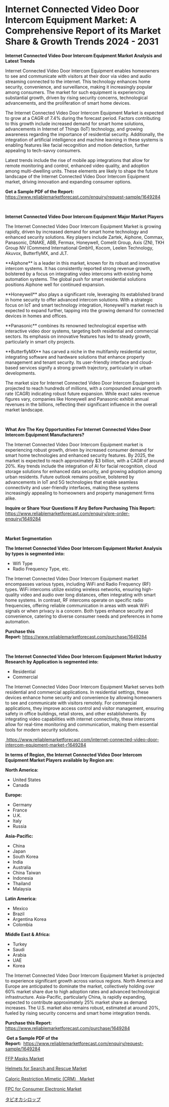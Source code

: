<p><h1>Internet Connected Video Door Intercom Equipment Market: A Comprehensive Report of its Market Share & Growth Trends 2024 - 2031</h1></p><p><strong>Internet Connected Video Door Intercom Equipment Market Analysis and Latest Trends</strong></p>
<p><p>Internet Connected Video Door Intercom Equipment enables homeowners to see and communicate with visitors at their door via video and audio streaming connected to the internet. This technology enhances home security, convenience, and surveillance, making it increasingly popular among consumers. The market for such equipment is experiencing substantial growth, driven by rising security concerns, technological advancements, and the proliferation of smart home devices.</p><p>The Internet Connected Video Door Intercom Equipment Market is expected to grow at a CAGR of 7.4% during the forecast period. Factors contributing to this growth include increased demand for smart home solutions, advancements in Internet of Things (IoT) technology, and growing awareness regarding the importance of residential security. Additionally, the integration of artificial intelligence and machine learning in these systems is enabling features like facial recognition and motion detection, further appealing to tech-savvy consumers.</p><p>Latest trends include the rise of mobile app integrations that allow for remote monitoring and control, enhanced video quality, and adoption among multi-dwelling units. These elements are likely to shape the future landscape of the Internet Connected Video Door Intercom Equipment market, driving innovation and expanding consumer options.</p></p>
<p><strong>Get a Sample PDF of the Report:&nbsp;</strong> <a href="https://www.reliablemarketforecast.com/enquiry/request-sample/1649284?utm_campaign=1082&utm_medium=2&utm_source=Github&utm_content=ia&utm_term=15102024&utm_id=internet-connected-video-door-intercom-equipment">https://www.reliablemarketforecast.com/enquiry/request-sample/1649284</a></p>
<p>&nbsp;</p>
<p><strong>Internet Connected Video Door Intercom Equipment Major Market Players</strong></p>
<p><p>The Internet Connected Video Door Intercom Equipment Market is growing rapidly, driven by increased demand for smart home technology and enhanced security solutions. Key players include Zartek, Aiphone, Commax, Panasonic, DNAKE, ABB, Fermax, Honeywell, Comelit Group, Axis (ZN), TKH Group NV (Commend International GmbH), Kocom, Leelen Technology, Akuvox, ButterflyMX, and JLT.</p><p>**Aiphone** is a leader in this market, known for its robust and innovative intercom systems. It has consistently reported strong revenue growth, bolstered by a focus on integrating video intercoms with existing home automation systems. The global push for smart residential solutions positions Aiphone well for continued expansion.</p><p>**Honeywell** also plays a significant role, leveraging its established brand in home security to offer advanced intercom solutions. With a strategic focus on IoT and smart technology integration, Honeywell's market reach is expected to expand further, tapping into the growing demand for connected devices in homes and offices.</p><p>**Panasonic** combines its renowned technological expertise with interactive video door systems, targeting both residential and commercial sectors. Its emphasis on innovative features has led to steady growth, particularly in smart city projects.</p><p>**ButterflyMX** has carved a niche in the multifamily residential sector, integrating software and hardware solutions that enhance property management and tenant security. Its user-friendly interface and cloud-based services signify a strong growth trajectory, particularly in urban developments.</p><p>The market size for Internet Connected Video Door Intercom Equipment is projected to reach hundreds of millions, with a compounded annual growth rate (CAGR) indicating robust future expansion. While exact sales revenue figures vary, companies like Honeywell and Panasonic exhibit annual revenues in the billions, reflecting their significant influence in the overall market landscape.</p></p>
<p>&nbsp;</p>
<p><strong>What Are The Key Opportunities For Internet Connected Video Door Intercom Equipment Manufacturers?</strong></p>
<p><p>The Internet Connected Video Door Intercom Equipment market is experiencing robust growth, driven by increased consumer demand for smart home technologies and enhanced security features. By 2025, the market is expected to reach approximately $3 billion, with a CAGR of around 20%. Key trends include the integration of AI for facial recognition, cloud storage solutions for enhanced data security, and growing adoption among urban residents. Future outlook remains positive, bolstered by advancements in IoT and 5G technologies that enable seamless connectivity and user-friendly interfaces, making these systems increasingly appealing to homeowners and property management firms alike.</p></p>
<p><strong>Inquire or Share Your Questions If Any Before Purchasing This Report:</strong> <a href="https://www.reliablemarketforecast.com/enquiry/pre-order-enquiry/1649284?utm_campaign=1082&utm_medium=2&utm_source=Github&utm_content=ia&utm_term=15102024&utm_id=internet-connected-video-door-intercom-equipment">https://www.reliablemarketforecast.com/enquiry/pre-order-enquiry/1649284</a></p>
<p>&nbsp;</p>
<p><strong>Market Segmentation</strong></p>
<p><strong>The Internet Connected Video Door Intercom Equipment Market Analysis by types is segmented into:</strong></p>
<p><ul><li>Wifi Type</li><li>Radio Frequency Type, etc.</li></ul></p>
<p><p>The Internet Connected Video Door Intercom Equipment market encompasses various types, including WiFi and Radio Frequency (RF) types. WiFi intercoms utilize existing wireless networks, ensuring high-quality video and audio over long distances, often integrating with smart home systems. In contrast, RF intercoms operate on specific radio frequencies, offering reliable communication in areas with weak WiFi signals or when privacy is a concern. Both types enhance security and convenience, catering to diverse consumer needs and preferences in home automation.</p></p>
<p><strong>Purchase this Report:&nbsp;</strong><a href="https://www.reliablemarketforecast.com/purchase/1649284?utm_campaign=1082&utm_medium=2&utm_source=Github&utm_content=ia&utm_term=15102024&utm_id=internet-connected-video-door-intercom-equipment">https://www.reliablemarketforecast.com/purchase/1649284</a></p>
<p>&nbsp;</p>
<p><strong>The Internet Connected Video Door Intercom Equipment Market Industry Research by Application is segmented into:</strong></p>
<p><ul><li>Residential</li><li>Commercial</li></ul></p>
<p><p>The Internet Connected Video Door Intercom Equipment Market serves both residential and commercial applications. In residential settings, these devices enhance home security and convenience by allowing homeowners to see and communicate with visitors remotely. For commercial applications, they improve access control and visitor management, ensuring safety in office buildings, retail stores, and other establishments. By integrating video capabilities with internet connectivity, these intercoms allow for real-time monitoring and communication, making them essential tools for modern security solutions.</p></p>
<p><a href="https://www.reliablemarketforecast.com/internet-connected-video-door-intercom-equipment-market-r1649284?utm_campaign=1082&utm_medium=2&utm_source=Github&utm_content=ia&utm_term=15102024&utm_id=internet-connected-video-door-intercom-equipment">&nbsp;https://www.reliablemarketforecast.com/internet-connected-video-door-intercom-equipment-market-r1649284</a></p>
<p><strong>In terms of Region, the Internet Connected Video Door Intercom Equipment Market Players available by Region are:</strong></p>
<p>
    <p> <strong> North America: </strong>
        <ul>
            <li>United States</li>
            <li>Canada</li>
        </ul>
        </p> 
    <p> <strong> Europe: </strong>
        <ul>
            <li>Germany</li>
            <li>France</li>
            <li>U.K.</li>
            <li>Italy</li>
            <li>Russia</li>
        </ul>
        </p> 
    <p> <strong> Asia-Pacific: </strong>
        <ul>
            <li>China</li>
            <li>Japan</li>
            <li>South Korea</li>
            <li>India</li>
            <li>Australia</li>
            <li>China Taiwan</li>
            <li>Indonesia</li>
            <li>Thailand</li>
            <li>Malaysia</li>
        </ul>
        </p> 
    <p> <strong> Latin America: </strong>
        <ul>
            <li>Mexico</li>
            <li>Brazil</li>
            <li>Argentina Korea</li>
            <li>Colombia</li>
        </ul>
        </p> 
    <p> <strong> Middle East & Africa: </strong>
        <ul>
            <li>Turkey</li>
            <li>Saudi</li>
            <li>Arabia</li>
            <li>UAE</li>
            <li>Korea</li>
        </ul>
    </p>
    </p>
<p><p>The Internet Connected Video Door Intercom Equipment Market is projected to experience significant growth across various regions. North America and Europe are anticipated to dominate the market, collectively holding over 60% market share due to high adoption rates and advanced technological infrastructure. Asia-Pacific, particularly China, is rapidly expanding, expected to contribute approximately 25% market share as demand increases. The U.S. market also remains robust, estimated at around 20%, fueled by rising security concerns and smart home integration trends.</p></p>
<p><strong>Purchase this Report: </strong><a href="https://www.reliablemarketforecast.com/purchase/1649284?utm_campaign=1082&utm_medium=2&utm_source=Github&utm_content=ia&utm_term=15102024&utm_id=internet-connected-video-door-intercom-equipment">https://www.reliablemarketforecast.com/purchase/1649284</a></p>
<p>&nbsp;<strong>Get a Sample PDF of the Report:&nbsp;&nbsp;</strong><a href="https://www.reliablemarketforecast.com/enquiry/request-sample/1649284?utm_campaign=1082&utm_medium=2&utm_source=Github&utm_content=ia&utm_term=15102024&utm_id=internet-connected-video-door-intercom-equipment">https://www.reliablemarketforecast.com/enquiry/request-sample/1649284</a></p>
<p><strong></strong></p>
<p><p><a href="https://github.com/marcouhbmammoc/Market-Research-Report-List-1/blob/main/ffp-masks-market.md?utm_campaign=1082&utm_medium=2&utm_source=Github&utm_content=ia&utm_term=15102024&utm_id=internet-connected-video-door-intercom-equipment">FFP Masks Market</a></p><p><a href="https://www.linkedin.com/pulse/helmets-search-rescue-market-segmentation-applications-mcdte?utm_campaign=1082&utm_medium=2&utm_source=Github&utm_content=ia&utm_term=15102024&utm_id=internet-connected-video-door-intercom-equipment">Helmets for Search and Rescue Market</a></p><p><a href="https://www.linkedin.com/pulse/global-caloric-restriction-mimetic-crm-market-trends-rgjde?utm_campaign=1082&utm_medium=2&utm_source=Github&utm_content=ia&utm_term=15102024&utm_id=internet-connected-video-door-intercom-equipment">Caloric Restriction Mimetic (CRM） Market</a></p><p><a href="https://github.com/cleora2ime/Market-Research-Report-List-1/blob/main/fpc-for-consumer-electronic-market.md?utm_campaign=1082&utm_medium=2&utm_source=Github&utm_content=ia&utm_term=15102024&utm_id=internet-connected-video-door-intercom-equipment">FPC for Consumer Electronic Market</a></p><p><a href="https://github.com/lababdou/Market-Research-Report-List-6/blob/main/235052218149.md?utm_campaign=1082&utm_medium=2&utm_source=Github&utm_content=ia&utm_term=15102024&utm_id=internet-connected-video-door-intercom-equipment">タピオカシロップ</a></p></p>